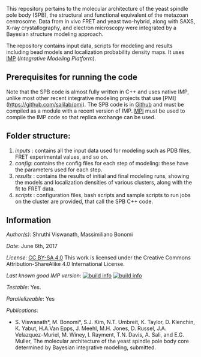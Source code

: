 This repository pertains to the molecular architecture of the yeast spindle pole body (SPB), the structural and functional equivalent of the metazoan centrosome. Data from in vivo FRET and yeast two-hybrid, along with SAXS, X-ray crystallography, and electron microscopy were integrated by a Bayesian structure modeling approach.

The repository contains input data, scripts for modeling and results including bead models and localization probability density maps. It uses [IMP](https://integrativemodeling.org) (*Integrative Modeling Platform*).

## Prerequisites for running the code
Note that the SPB code is almost fully written in C++ and uses native IMP, unlike most other recent integrative modeling projects that use [PMI] (https://github.com/salilab/pmi). 
The SPB code is in [Github](https://github.com/salilab/spb) and must be compiled as a module with a recent version of IMP. [MPI](https://integrativemodeling.org/2.7.0/doc/ref/namespaceIMP_1_1mpi.html) must be used to compile the IMP code so that replica exchange can be used. 


## Folder structure:
1) _inputs_ : contains all the input data used for modeling such as PDB files, FRET experimental values, and so on.
2) _config_: contains the config files for each step of modeling: these have the parameters used for each step.
3) _results_ : contains the results of initial and final modeling runs, showing the models and localization densities of various clusters, along with the fit to FRET data. 
4) _scripts_ : configuration files, bash scripts and sample scripts to run jobs on the cluster are provided, that call the SPB C++ code. 

## Information
_Author(s)_: Shruthi Viswanath, Massimiliano Bonomi

_Date_: June 6th, 2017

_License_: [CC BY-SA 4.0](https://creativecommons.org/licenses/by-sa/4.0/)
This work is licensed under the Creative Commons Attribution-ShareAlike 4.0
International License.

_Last known good IMP version_: [![build info](https://integrativemodeling.org/systems/?sysstat=23&branch=master)](https://integrativemodeling.org/systems/) [![build info](https://integrativemodeling.org/systems/?sysstat=23&branch=develop)](https://integrativemodeling.org/systems/)

_Testable_: Yes.

_Parallelizeable_: Yes

_Publications_:
 - S. Viswanath*, M. Bonomi*, S.J. Kim, N.T. Umbreit, K. Taylor, D. Klenchin, K. Yabut, H.A.Van Epps, J. Meehl, M.H. Jones, D. Russel, J.A. Velazquez-Muriel, M. Winey, I. Rayment, T.N. Davis, A. Sali, and E.G. Muller, The molecular architecture of the yeast spindle pole body core determined by Bayesian integrative modeling, submitted.
